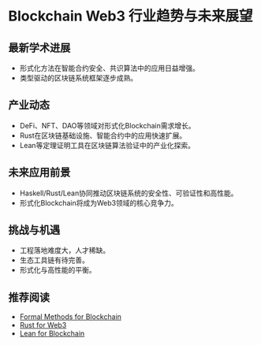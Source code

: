 # Blockchain Web3 行业趋势与未来展望

## 最新学术进展

- 形式化方法在智能合约安全、共识算法中的应用日益增强。
- 类型驱动的区块链系统框架逐步成熟。

## 产业动态

- DeFi、NFT、DAO等领域对形式化Blockchain需求增长。
- Rust在区块链基础设施、智能合约中的应用快速扩展。
- Lean等定理证明工具在区块链算法验证中的产业化探索。

## 未来应用前景

- Haskell/Rust/Lean协同推动区块链系统的安全性、可验证性和高性能。
- 形式化Blockchain将成为Web3领域的核心竞争力。

## 挑战与机遇

- 工程落地难度大，人才稀缺。
- 生态工具链有待完善。
- 形式化与高性能的平衡。

## 推荐阅读

- [Formal Methods for Blockchain](https://arxiv.org/abs/2107.10121)
- [Rust for Web3](https://github.com/rust-web3)
- [Lean for Blockchain](https://leanprover-community.github.io/)
